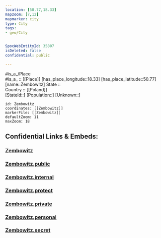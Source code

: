```yaml
---
location: [50.77,18.33] 
mapzoom: [7,12] 
mapmarker: city 
type: City
tags:
- geo/City


SpocWebEntityId: 35807
isDeleted: false
confidential: public

---
```

#is_a_/Place  
#is_a_ :: [[Place]] 
[has_place_longitude::18.33] 
[has_place_latitude::50.77] 
[name::Zembowitz] 
State ::  
Country :: [[Poland]]  
[StateId::] 
[Population::] 
[Unknown::] 


```leaflet
id: Zembowitz
coordinates: [[Zembowitz]] 
markerFile: [[Zembowitz]] 
defaultZoom: 11 
maxZoom: 18
```


## Confidential Links & Embeds: 

### [Zembowitz](/_Standards/Earth/Continent/Europe/Europe~East/Poland/Provinces~Poland/Opole/City/Zembowitz.md) 

### [Zembowitz.public](/_public/Earth/Continent/Europe/Europe~East/Poland/Provinces~Poland/Opole/City/Zembowitz.public.md) 

### [Zembowitz.internal](/_internal/Earth/Continent/Europe/Europe~East/Poland/Provinces~Poland/Opole/City/Zembowitz.internal.md) 

### [Zembowitz.protect](/_protect/Earth/Continent/Europe/Europe~East/Poland/Provinces~Poland/Opole/City/Zembowitz.protect.md) 

### [Zembowitz.private](/_private/Earth/Continent/Europe/Europe~East/Poland/Provinces~Poland/Opole/City/Zembowitz.private.md) 

### [Zembowitz.personal](/_personal/Earth/Continent/Europe/Europe~East/Poland/Provinces~Poland/Opole/City/Zembowitz.personal.md) 

### [Zembowitz.secret](/_secret/Earth/Continent/Europe/Europe~East/Poland/Provinces~Poland/Opole/City/Zembowitz.secret.md)

